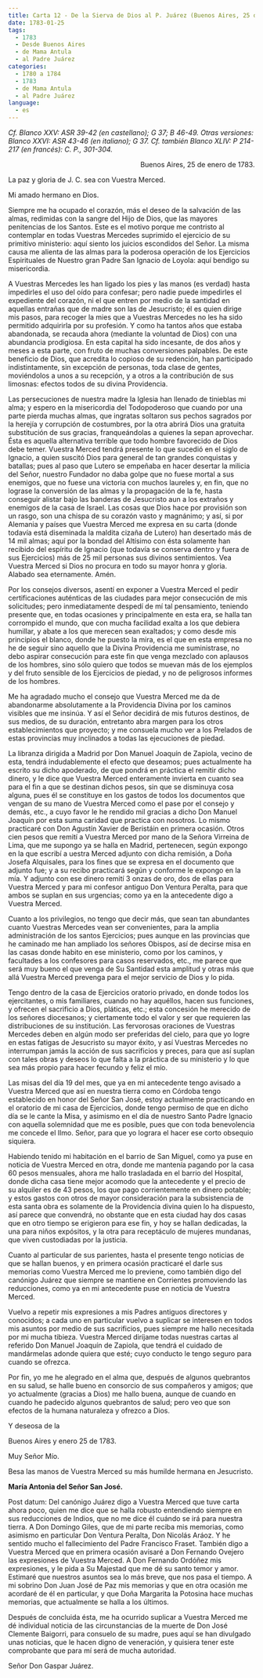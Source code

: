 ```yaml
---
title: Carta 12 - De la Sierva de Dios al P. Juárez (Buenos Aires, 25 de enero de 1783).
date: 1783-01-25
tags:
  - 1783
  - Desde Buenos Aires
  - de Mama Antula
  - al Padre Juárez
categories:
  - 1780 a 1784
  - 1783
  - de Mama Antula
  - al Padre Juárez
language:
  - es  
---
```


_Cf. Blanco XXV: ASR 39-42 (en castellano); G 37; B 46-49. Otras versiones: Blanco XXVI: ASR 43-46 (en italiano); G 37. Cf. también Blanco XLIV: P 214-217 (en francés): C. P., 301-304._

<div align="right">
Buenos Aires, 25 de enero de 1783.
</div>

La paz y gloria de J. C. sea con Vuestra Merced.

Mi amado hermano en Dios.

Siempre me ha ocupado el corazón, más el deseo de la salvación de las almas, redimidas con la sangre del Hijo de Dios, que las mayores penitencias de los Santos. Este es el motivo porque me contristo al contemplar en todas Vuestras Mercedes suprimido el ejercicio de su primitivo ministerio: aquí siento los juicios escondidos del Señor. La misma causa me alienta de las almas para la poderosa operación de los Ejercicios Espirituales de Nuestro gran Padre San Ignacio de Loyola: aquí bendigo su misericordia.

A Vuestras Mercedes les han ligado los pies y las manos (es verdad) hasta impedirles el uso del oído para confesar; pero nadie puede impedirles el expediente del corazón, ni el que entren por medio de la santidad en aquellas entrañas que de madre son las de Jesucristo; él es quien dirige mis pasos, para recoger la mies que a Vuestras Mercedes no les ha sido permitido adquirirla por su profesión. Y como ha tantos años que estaba abandonada, se recauda ahora (mediante la voluntad de Dios) con una abundancia prodigiosa. En esta capital ha sido incesante, de dos años y meses a esta parte, con fruto de muchas conversiones palpables. De este beneficio de Dios, que acredita lo copioso de su redención, han participado indistintamente, sin excepción de personas, toda clase de gentes, moviéndolos a unos a su recepción, y a otros a la contribución de sus limosnas: efectos todos de su divina Providencia.

Las persecuciones de nuestra madre la Iglesia han llenado de tinieblas mi alma; y espero en la misericordia del Todopoderoso que cuando por una parte pierda muchas almas, que ingratas soltaron sus pechos sagrados por la herejía y corrupción de costumbres, por la otra abrirá Dios una gratuita substitución de sus gracias, franqueándolas a quienes la sepan aprovechar. Ésta es aquella alternativa terrible que todo hombre favorecido de Dios debe temer. Vuestra Merced tendrá presente lo que sucedió en el siglo de Ignacio, a quien suscitó Dios para general de tan grandes conquistas y batallas; pues al paso que Lutero se empeñaba en hacer desertar la milicia del Señor, nuestro Fundador no daba golpe que no fuese mortal a sus enemigos, que no  fuese una victoria con muchos laureles y, en fin, que no lograse la conversión de las almas y la propagación de la fe, hasta conseguir alistar bajo las banderas de Jesucristo aun a los extraños y enemigos de la casa de Israel. Las cosas que Dios hace por provisión son un rasgo, son una chispa de su corazón vasto y magnánimo; y así, si por Alemania y países que Vuestra Merced me expresa en su carta (donde todavía está diseminada la maldita cizaña de Lutero) han desertado más de 14 mil almas; aquí por la bondad del Altísimo con ésta solamente han recibido del espíritu de Ignacio (que todavía se conserva dentro y fuera de sus Ejercicios) más de 25 mil personas sus divinos sentimientos. Vea Vuestra Merced si Dios no procura en todo su mayor honra y gloria. Alabado sea eternamente. Amén.

Por los consejos diversos, asentí en exponer a Vuestra Merced el pedir certificaciones auténticas de las ciudades para mejor consecución de mis solicitudes; pero inmediatamente despedí de mí tal pensamiento, teniendo presente que, en todas ocasiones y principalmente en esta era, se halla tan corrompido el mundo, que con mucha facilidad exalta a los que debiera humillar, y abate a los que merecen sean exaltados; y como desde mis principios el blanco, donde he puesto la mira, es el que en esta empresa no he de seguir sino aquello que la Divina Providencia me suministrase, no debo aspirar consecución para este fin que venga mezclado con aplausos de los hombres, sino sólo quiero que todos se muevan más de los ejemplos y del fruto sensible de los Ejercicios de piedad, y no de peligrosos informes de los hombres.

Me ha agradado mucho el consejo que Vuestra Merced me da de abandonarme absolutamente a la Providencia Divina por los caminos visibles que me insinúa. Y así el Señor decidirá de mis futuros destinos, de sus medios, de su duración, entretanto abra margen para los otros establecimientos que proyecto; y me consuela mucho ver a los Prelados de estas provincias muy inclinados a todas las ejecuciones de piedad.

La libranza dirigida a Madrid por Don Manuel Joaquín de Zapiola, vecino de esta, tendrá indudablemente el efecto que deseamos; pues actualmente ha escrito su dicho apoderado, de que pondrá en práctica el remitir dicho dinero, y le dice que Vuestra Merced enteramente invierta en cuanto sea para el fin a que se destinan dichos pesos, sin que se disminuya cosa alguna, pues él se constituye en los gastos de todos los documentos que vengan de su mano de Vuestra Merced como el pase por el consejo y demás, etc., a cuyo favor le he rendido mil gracias a dicho Don Manuel Joaquín por esta suma caridad que practica con nosotros. Lo mismo practicaré con Don Agustín Xavier de Beristáin en primera ocasión. Otros cien pesos que remití a Vuestra Merced por mano de la Señora Virreina de Lima, que me supongo ya se halla en Madrid, pertenecen, según expongo en la que escribí a uestra Merced adjunto con dicha remisión, a Doña Josefa Alquisales, para los fines que se expresa en el documento que adjunto fue; y a su recibo practicará según y conforme le expongo en la mía. Y adjunto con ese dinero remití 3 onzas de oro, dos de ellas para Vuestra Merced y para mi confesor antiguo Don Ventura Peralta, para que ambos se suplan en sus urgencias; como ya en la antecedente digo a Vuestra Merced.

Cuanto a los privilegios, no tengo que decir más, que sean tan abundantes cuanto Vuestras Mercedes vean ser convenientes, para la amplia administración de los santos Ejercicios; pues aunque en las provincias que he caminado me han ampliado los señores Obispos, así de decirse misa en las casas donde habito en ese ministerio, como por los caminos, y facultades a los confesores para casos reservados, etc., me parece que será muy bueno el que venga de Su Santidad esta amplitud y otras más que allá Vuestra Merced prevenga para el mejor servicio de Dios y lo pida.

Tengo dentro de la casa de Ejercicios oratorio privado, en donde todos los ejercitantes, o mis familiares, cuando no hay aquéllos, hacen sus funciones, y ofrecen el sacrificio a Dios, pláticas, etc.; esta concesión he merecido de los señores diocesanos; y ciertamente todo el valor y ser que requieren las distribuciones de su institución. Las fervorosas oraciones de Vuestras Mercedes deben en algún modo ser preferidas del cielo, para que yo logre en estas fatigas de Jesucristo su mayor éxito, y así Vuestras Mercedes no interrumpan jamás la acción de sus sacrificios y preces, para que así suplan con tales obras y deseos lo que falta a la práctica de su ministerio y lo que sea más propio para hacer fecundo y feliz el mío.

Las misas del día 19 del mes, que ya en mi antecedente tengo avisado a Vuestra Merced que así en nuestra tierra como en Córdoba tengo establecido en honor del Señor San José, estoy actualmente practicando en el oratorio de mi casa de Ejercicios, donde tengo permiso de que en dicho día se le cante la Misa, y asimismo en el día de nuestro Santo Padre Ignacio con aquella solemnidad que me es posible, pues que con toda benevolencia me concede el Ilmo. Señor, para que yo lograra el hacer ese corto obsequio siquiera.

Habiendo tenido mi habitación en el barrio de San Miguel, como ya puse en noticia de Vuestra Merced en otra, donde me mantenía pagando por la casa 60 pesos mensuales, ahora me hallo trasladada en el barrio del Hospital, donde dicha casa tiene mejor acomodo que la antecedente y el precio de su alquiler es de 43 pesos, los que pago corrientemente en dinero potable; y estos gastos con otros de mayor consideración para la subsistencia de esta santa obra es solamente de la Providencia divina quien lo ha dispuesto, así parece que convendrá, no obstante que en esta ciudad hay dos casas que en otro tiempo se erigieron para ese fin, y hoy se hallan dedicadas, la una para niños expósitos, y la otra para receptáculo de mujeres mundanas, que viven custodiadas por la justicia.

Cuanto al particular de sus parientes, hasta el presente tengo noticias de que se hallan buenos, y en primera ocasión practicaré el darle sus memorias como Vuestra Merced me lo previene, como también digo del canónigo Juárez que siempre se mantiene en Corrientes promoviendo las reducciones, como ya en mi antecedente puse en noticia de Vuestra Merced.

Vuelvo a repetir mis expresiones a mis Padres antiguos directores y conocidos; a cada uno en particular vuelvo a suplicar se interesen en todos mis asuntos por medio de sus sacrificios, pues siempre me hallo necesitada por mi mucha tibieza. Vuestra Merced diríjame todas nuestras cartas al referido Don Manuel Joaquín de Zapiola, que tendrá el cuidado de mandármelas adonde quiera que esté; cuyo conducto le tengo seguro para cuando se ofrezca.

Por fin, yo me he alegrado en el alma que, después de algunos quebrantos en su salud, se halle bueno en consorcio de sus compañeros y amigos; que yo actualmente (gracias a Dios) me hallo buena, aunque de cuando en cuando he padecido algunos quebrantos de salud; pero veo que son efectos de la humana naturaleza y ofrezco a Dios.

Y deseosa de la

Buenos Aires y enero 25 de 1783.

Muy Señor Mío.

Besa las manos de Vuestra Merced su más humilde hermana en Jesucristo.

**María Antonia del Señor San José.**

Post datum: Del canónigo Juárez digo a Vuestra Merced que tuve carta ahora poco, quien me dice que se halla robusto entendiendo siempre en sus reducciones de Indios, que no me dice él cuándo se irá para nuestra tierra. A Don Domingo Giles, que de mi parte reciba mis memorias, como asimismo en particular Don Ventura Peralta, Don Nicolás Aráoz. Y he sentido mucho el fallecimiento del Padre Francisco Fraset. También digo a Vuestra Merced que en primera ocasión avisaré a Don Fernando Ovejero las expresiones de Vuestra Merced. A Don Fernando Ordóñez mis expresiones, y le pida a Su Majestad que me dé su santo temor y amor. Estimaré que nuestros asuntos sea lo más breve, que nos pasa el tiempo. A mi sobrino Don Juan José de Paz mis memorias y que en otra ocasión me acordaré de él en particular, y que Doña Margarita la Potosina hace muchas memorias, que actualmente se halla a los últimos.

Después de concluida ésta, me ha ocurrido suplicar a Vuestra Merced me dé individual noticia de las circunstancias de la muerte de Don José Clemente Baigorri, para consuelo de su madre, pues aquí se han divulgado unas noticias, que le hacen digno de veneración, y quisiera tener este comprobante que para mí será de mucha autoridad.

Señor Don Gaspar Juárez.
